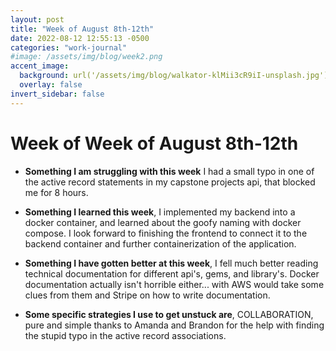 ```yaml
---
layout: post
title: "Week of August 8th-12th"
date: 2022-08-12 12:55:13 -0500
categories: "work-journal"
#image: /assets/img/blog/week2.png
accent_image:
  background: url('/assets/img/blog/walkator-klMii3cR9iI-unsplash.jpg') center/cover
  overlay: false
invert_sidebar: false
---
```


# Week of Week of August 8th-12th

- **Something I am struggling with this week**  I had a small typo in one of the active record statements in my capstone projects api, that blocked me for 8 hours. 

- **Something I learned this week**, I implemented my backend into a docker container, and learned about the goofy naming with docker compose. I look forward to finishing the frontend to connect it to the backend container and further containerization of the application.  

- **Something I have gotten better at this week**, I fell much better reading technical documentation for different api's, gems, and library's.  Docker documentation actually isn't horrible either... with AWS would take some clues from them and Stripe on how to write documentation.  

- **Some specific strategies I use to get unstuck are**, COLLABORATION, pure and simple thanks to Amanda and Brandon for the help with finding the stupid typo in the active record associations.
